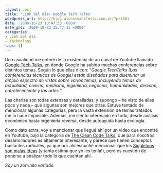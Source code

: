 ```yaml
---
layout: post
title: 'Link del día: Google Tech Talks'
wordpress_url: http://blog.alphasmanifesto.com.ar/?p=1581
date: '2009-10-23 10:47:33 +0000'
date_gmt: '2009-10-23 15:47:33 +0000'
categories:
- Link del día
- Technology
tags: []
---
```


De casualidad me enteré de la existencia de un canal de Youtube llamado [Google Tech Talks](http://www.youtube.com/user/googletechtalks/), en donde Google ha subido muchas conferencias sobre distintos temas. Según lo que ellas dicen: "_Google TechTalks (Las conferencias técnicas de Google) están diseñadas para diseminar un amplio espectro de vistas sobre varios temas, incluyendo temas de actualidad, ciencia, medicina, ingeniería, negocios, humanidades, derecho, entretenimiento y las artes._"

Las charlas son todas extensas y detalladas, y supongo &ndash; he visto de ellas poco y nada &ndash; que algunas son mejores que otras. Estuve tentado de mencionar algunas categorías, pero la vasta extensión de temas tratados me lo hace imposible. Además, me siento interesado en todo, desde análisis económico hasta ingeniería reversa, desde autoayuda hasta ecología.

Como dato extra, voy a mencionar que llegué ahí por un video que encontré en  Youtube, bajo la categoría de [The Clean Code Talks](http://www.youtube.com/view_play_list?p=BDAB2BA83BB6588E), que para nosotros desarrolladores es altamente interesante, y parece que tienen conceptos bastantes radicales, ya que por ahí escuché mencionar que los [Singletons son malas ideas](http://www.youtube.com/watch?v=-FRm3VPhseI) (y tanta estima que yo les tenía!), pero es cuestión de ponerse a analizar todo lo que cuentan ahí.

_Soy un zorrinito variado._
